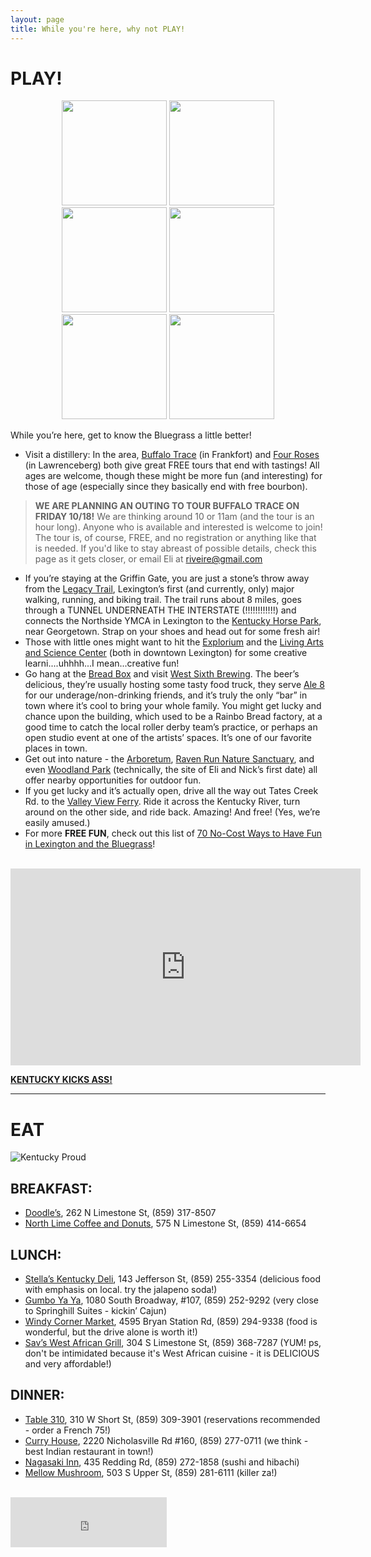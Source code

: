 ```yaml
---
layout: page
title: While you're here, why not PLAY!
---
```


# PLAY!  

<center>
<span><img height="168px" width="168px" src="https://fbcdn-sphotos-g-a.akamaihd.net/hphotos-ak-ash4/1459_10101306657729360_1279802819_n.jpg"></span>
<span><img height="168px" width="168px" src="https://fbcdn-sphotos-a-a.akamaihd.net/hphotos-ak-ash3/577130_10100894927979080_1958266467_n.jpg"></span>
<span><img height="168px" width="168px" src="https://fbcdn-sphotos-b-a.akamaihd.net/hphotos-ak-ash3/560335_10100753262068700_1380887391_n.jpg"></span>
<span><img height="168px" width="168px" src="https://fbcdn-sphotos-f-a.akamaihd.net/hphotos-ak-ash3/548458_10100684112295400_757274385_n.jpg"></span>
<span><img height="168px" width="168px" src="https://fbcdn-sphotos-c-a.akamaihd.net/hphotos-ak-ash4/250684_10100901078164060_1669331780_n.jpg"></span>
<span><img height="168px" width="168px" src="https://fbcdn-sphotos-b-a.akamaihd.net/hphotos-ak-prn1/552190_10100651802374740_1593408716_n.jpg"></span>
</center>

While you’re here, get to know the Bluegrass a little better!

- Visit a distillery: In the area, [Buffalo Trace](http://www.buffalotracedistillery.com/) (in Frankfort) and [Four Roses](http://www.fourrosesbourbon.com/distillery-tour/) (in Lawrenceberg) both give great FREE tours that end with tastings! All ages are welcome, though these might be more fun (and interesting) for those of age (especially since they basically end with free bourbon).  
> __WE ARE PLANNING AN OUTING TO TOUR BUFFALO TRACE ON FRIDAY 10/18!__ We are thinking around 10 or 11am (and the tour 
> is an hour long). Anyone who is available and interested is welcome to join! The tour is, of course, FREE, and no registration or anything like that is needed. If you'd like to stay abreast of possible details, check this page as it   gets closer, or email Eli at [riveire@gmail.com](mailto:riveire@gmail.com)  
- If you’re staying at the Griffin Gate, you are just a stone’s throw away from the [Legacy Trail](http://mylegacytrail.com/), Lexington’s first (and currently, only) major walking, running, and biking trail. The trail runs about 8 miles, goes through a TUNNEL UNDERNEATH THE INTERSTATE (!!!!!!!!!!!!) and connects the Northside YMCA in Lexington to the [Kentucky Horse Park](http://kyhorsepark.com/), near Georgetown. Strap on your shoes and head out for some fresh air!
- Those with little ones might want to hit the [Explorium](http://explorium.com/) and the [Living Arts and Science Center](http://www.lasclex.org/) (both in downtown Lexington) for some creative learni....uhhhh...I mean...creative fun!
- Go hang at the [Bread Box](http://www.breadboxlex.com/) and visit [West Sixth Brewing](http://www.westsixth.com/). The beer’s delicious, they’re usually hosting some tasty food truck, they serve [Ale 8](http://ale8one.com/) for our underage/non-drinking friends, and it’s truly the only “bar” in town where it’s cool to bring your whole family. You might get lucky and chance upon the building, which used to be a Rainbo Bread factory, at a good time to catch the local roller derby team’s practice, or perhaps an open studio event at one of the artists’ spaces. It’s one of our favorite places in town.
- Get out into nature - the [Arboretum](http://www.ca.uky.edu/arboretum/), [Raven Run Nature Sanctuary](http://www.lexingtonky.gov/index.aspx?page=276), and even [Woodland Park](http://www.lexingtonky.gov/index.aspx?page=2120) (technically, the site of Eli and Nick’s first date) all offer nearby opportunities for outdoor fun.
- If you get lucky and it’s actually open, drive all the way out Tates Creek Rd. to the [Valley View Ferry](http://www.lexingtonky.gov/index.aspx?page=662). Ride it across the Kentucky River, turn around on the other side, and ride back. Amazing! And free! (Yes, we’re easily amused.)
- For more __FREE FUN__, check out this list of [70 No-Cost Ways to Have Fun in Lexington and the Bluegrass](http://www.visitlex.com/idea/freebies.php)!  
<br>
<iframe width="560" height="315" src="http://www.youtube.com/embed/VK2xh43NLKM" frameborder="0">
</iframe>
<br>

__[KENTUCKY KICKS ASS!](http://www.kentuckyforkentucky.com/)__  

*** 

# EAT  
![Kentucky Proud](http://www.kyagr.com/images/Proud.png)

## BREAKFAST:
- [Doodle’s](http://www.doodlesrestaurant.com/), 262 N Limestone St, (859) 317-8507
- [North Lime Coffee and Donuts](http://www.northlimelex.com/), 575 N Limestone St, (859) 414-6654

## LUNCH:
- [Stella’s Kentucky Deli](http://www.stellaskentuckydeli.com/), 143 Jefferson St, (859) 255-3354 (delicious food with emphasis on local. try the jalapeno soda!)
- [Gumbo Ya Ya](http://www.gumboyayaky.com/), 1080 South Broadway, #107, (859) 252-9292 (very close to Springhill Suites - kickin’ Cajun)
- [Windy Corner Market](http://www.windycornermarket.com/), 4595 Bryan Station Rd, (859) 294-9338 (food is wonderful, but the drive alone is worth it!)
- [Sav’s West African Grill](http://www.savsgrill.com/), 304 S Limestone St, (859) 368-7287 (YUM! ps, don't be intimidated because it's West African cuisine - it is DELICIOUS and very affordable!)

## DINNER:
- [Table 310](http://www.table-three-ten.com/), 310 W Short St, (859) 309-3901 (reservations recommended - order a French 75!)
- [Curry House](http://www.curryhousenep.com/), 2220 Nicholasville Rd #160, (859) 277-0711 (we think - best Indian restaurant in town!)
- [Nagasaki Inn](http://www.urbanspoon.com/r/65/700587/restaurant/South-Tates-Creek-Road/Nagasaki-Inn-Lexington), 435 Redding Rd, (859) 272-1858 (sushi and hibachi)
- [Mellow Mushroom](http://mellowmushroom.com/store/lexington), 503 S Upper St, (859) 281-6111 (killer za!)

<br>
<iframe src="https://embed.spotify.com/?uri=spotify:user:eliriveire:playlist:3dsWfGQ52I0sMD0rj7Yg1X" width="250" height="80" frameborder="0" allowtransparency="true">
</iframe>
<br>
<br>

